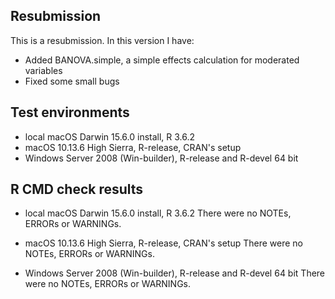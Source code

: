## Resubmission
This is a resubmission. In this version I have:
* Added BANOVA.simple, a simple effects calculation for moderated variables
* Fixed some small bugs

## Test environments
* local macOS Darwin 15.6.0 install, R 3.6.2
* macOS 10.13.6 High Sierra, R-release, CRAN's setup
* Windows Server 2008 (Win-builder), R-release and R-devel 64 bit

## R CMD check results
* local macOS Darwin 15.6.0 install, R 3.6.2
There were no NOTEs, ERRORs or WARNINGs. 

* macOS 10.13.6 High Sierra, R-release, CRAN's setup
There were no NOTEs, ERRORs or WARNINGs. 

* Windows Server 2008 (Win-builder), R-release and R-devel 64 bit
There were no NOTEs, ERRORs or WARNINGs.



